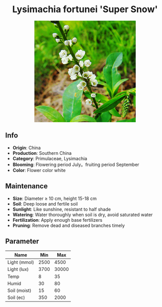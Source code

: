 <h1 align='center'>Lysimachia fortunei 'Super Snow'</h1>
<p align="center">
    <img 
        align='center'
        width='320'
        src="../images/lysimachia fortunei super snow.png" 
        alt='Lysimachia fortunei 'Super Snow'' />
</p>

## Info

 - **Origin**: China
 - **Production**: Southern China
 - **Category**: Primulaceae, Lysimachia
 - **Blooming**: Flowering period July。fruiting period September
 - **Color**: Flower color white

## Maintenance

 - **Size**: Diameter ≥ 10 cm, height 15-18 cm
 - **Soil**: Deep loose and fertile soil
 - **Sunlight**: Like sunshine, resistant to half shade
 - **Watering**: Water thoroughly when soil is dry, avoid saturated water
 - **Fertilization**: Apply enough base fertilizers
 - **Pruning**: Remove dead and diseased branches timely

## Parameter

| Name         | Min  | Max   |
|--------------|------|-------|
| Light (mmol) | 2500 | 4500  |
| Light (lux)  | 3700 | 30000 |
| Temp         | 8    | 35    |
| Humid        | 30   | 80    |
| Soil (moist) | 15   | 60    |
| Soil (ec)    | 350  | 2000  |